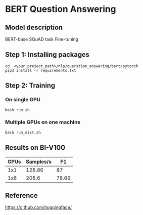 # BERT Question Answering

## Model description

BERT-base SQuAD task Fine-tuning

## Step 1: Installing packages

``` shell
cd  <your_project_path>/nlp/querstion_answering/bert/pytorch
pip3 install -r requirements.txt
```

## Step 2: Training

### On single GPU

``` shell
bash run.sh
```

### Multiple GPUs on one machine

```shell
bash run_dist.sh
```
## Results on BI-V100

| GPUs | Samples/s | F1     |
|------|-----------|--------|
| 1x1  | 128.86    | 87     |
| 1x8  | 208.6     | 78.69  |

## Reference
https://github.com/huggingface/
